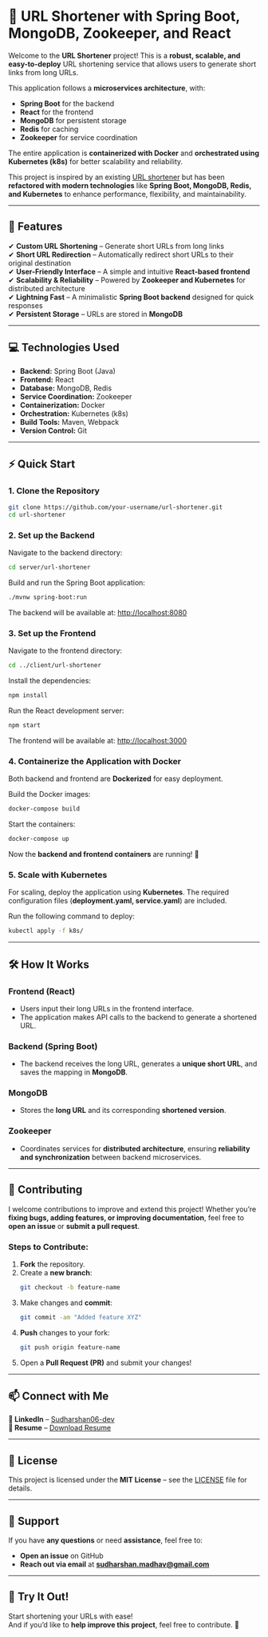 
# 🚀 URL Shortener with Spring Boot, MongoDB, Zookeeper, and React  

Welcome to the **URL Shortener** project! This is a **robust, scalable, and easy-to-deploy** URL shortening service that allows users to generate short links from long URLs.  

This application follows a **microservices architecture**, with:
- **Spring Boot** for the backend  
- **React** for the frontend  
- **MongoDB** for persistent storage  
- **Redis** for caching  
- **Zookeeper** for service coordination  

The entire application is **containerized with Docker** and **orchestrated using Kubernetes (k8s)** for better scalability and reliability.  

This project is inspired by an existing [URL shortener](https://github.com/muKaustav/ShortURL) but has been **refactored with modern technologies** like **Spring Boot, MongoDB, Redis, and Kubernetes** to enhance performance, flexibility, and maintainability.  

---

## 📌 Features  
✔ **Custom URL Shortening** – Generate short URLs from long links  
✔ **Short URL Redirection** – Automatically redirect short URLs to their original destination  
✔ **User-Friendly Interface** – A simple and intuitive **React-based frontend**  
✔ **Scalability & Reliability** – Powered by **Zookeeper and Kubernetes** for distributed architecture  
✔ **Lightning Fast** – A minimalistic **Spring Boot backend** designed for quick responses  
✔ **Persistent Storage** – URLs are stored in **MongoDB**  

---

## 💻 Technologies Used  
- **Backend:** Spring Boot (Java)  
- **Frontend:** React  
- **Database:** MongoDB, Redis  
- **Service Coordination:** Zookeeper  
- **Containerization:** Docker  
- **Orchestration:** Kubernetes (k8s)  
- **Build Tools:** Maven, Webpack  
- **Version Control:** Git  

---

## ⚡ Quick Start  

### **1. Clone the Repository**  
```bash
git clone https://github.com/your-username/url-shortener.git
cd url-shortener
```

### **2. Set up the Backend**  
Navigate to the backend directory:  
```bash
cd server/url-shortener
```
Build and run the Spring Boot application:  
```bash
./mvnw spring-boot:run
```
The backend will be available at: [http://localhost:8080](http://localhost:8080)  

### **3. Set up the Frontend**  
Navigate to the frontend directory:  
```bash
cd ../client/url-shortener
```
Install the dependencies:  
```bash
npm install
```
Run the React development server:  
```bash
npm start
```
The frontend will be available at: [http://localhost:3000](http://localhost:3000)  

### **4. Containerize the Application with Docker**  
Both backend and frontend are **Dockerized** for easy deployment.  

Build the Docker images:  
```bash
docker-compose build
```
Start the containers:  
```bash
docker-compose up
```
Now the **backend and frontend containers** are running! 🚀  

### **5. Scale with Kubernetes**  
For scaling, deploy the application using **Kubernetes**. The required configuration files (**deployment.yaml, service.yaml**) are included.  

Run the following command to deploy:  
```bash
kubectl apply -f k8s/
```

---

## 🛠️ How It Works  

### **Frontend (React)**  
- Users input their long URLs in the frontend interface.  
- The application makes API calls to the backend to generate a shortened URL.  

### **Backend (Spring Boot)**  
- The backend receives the long URL, generates a **unique short URL**, and saves the mapping in **MongoDB**.  

### **MongoDB**  
- Stores the **long URL** and its corresponding **shortened version**.  

### **Zookeeper**  
- Coordinates services for **distributed architecture**, ensuring **reliability and synchronization** between backend microservices.  

---

## 🤝 Contributing  

I welcome contributions to improve and extend this project! Whether you’re **fixing bugs, adding features, or improving documentation**, feel free to **open an issue** or **submit a pull request**.  

### **Steps to Contribute:**  
1. **Fork** the repository.  
2. Create a **new branch**:  
   ```bash
   git checkout -b feature-name
   ```
3. Make changes and **commit**:  
   ```bash
   git commit -am "Added feature XYZ"
   ```
4. **Push** changes to your fork:  
   ```bash
   git push origin feature-name
   ```
5. Open a **Pull Request (PR)** and submit your changes!  

---

## 📫 Connect with Me  

**🔗 LinkedIn** – [Sudharshan06-dev](https://www.linkedin.com/in/sudharshan06-dev/)  
**📄 Resume** – [Download Resume](https://drive.google.com/file/d/1qbdlZaW0wa-LOWM6Yz3X1_JBy-rUPi7w/view?usp=sharing)  

---

## 📄 License  

This project is licensed under the **MIT License** – see the [LICENSE](LICENSE) file for details.  

---

## 💬 Support  

If you have **any questions** or need **assistance**, feel free to:  
- **Open an issue** on GitHub  
- **Reach out via email** at **sudharshan.madhav@gmail.com**  

---

## 🚀 Try It Out!  

Start shortening your URLs with ease!  
And if you’d like to **help improve this project**, feel free to contribute. 🎉 
